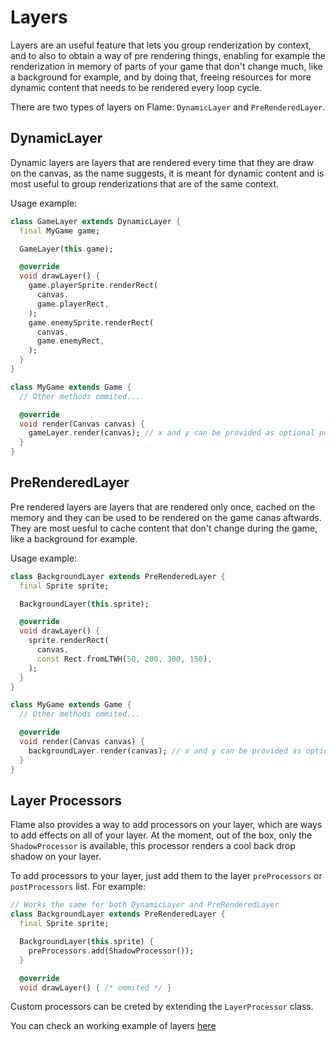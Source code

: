 # Layers

Layers are an useful feature that lets you group renderization by context, and to also to obtain a way of pre rendering things, enabling for example the renderization in memory of parts of your game that don't change much, like a background for example, and by doing that, freeing resources for more dynamic content that needs to be rendered every loop cycle.

There are two types of layers on Flame: `DynamicLayer` and `PreRenderedLayer`.

## DynamicLayer

Dynamic layers are layers that are rendered every time that they are draw on the canvas, as the name suggests, it is meant for dynamic content and is most useful to group renderizations that are of the same context.

Usage example:
```dart
class GameLayer extends DynamicLayer {
  final MyGame game;

  GameLayer(this.game);

  @override
  void drawLayer() {
    game.playerSprite.renderRect(
      canvas,
      game.playerRect,
    );
    game.enemySprite.renderRect(
      canvas,
      game.enemyRect,
    );
  }
}

class MyGame extends Game {
  // Other methods ommited...

  @override
  void render(Canvas canvas) {
    gameLayer.render(canvas); // x and y can be provided as optional position arguments
  }
}
```

## PreRenderedLayer

Pre rendered layers are layers that are rendered only once, cached on the memory and they can be used to be rendered on the game canas aftwards. They are most uesful to cache content that don't change during the game, like a background for example.

Usage example:
```dart
class BackgroundLayer extends PreRenderedLayer {
  final Sprite sprite;

  BackgroundLayer(this.sprite);

  @override
  void drawLayer() {
    sprite.renderRect(
      canvas,
      const Rect.fromLTWH(50, 200, 300, 150),
    );
  }
}

class MyGame extends Game {
  // Other methods ommited...

  @override
  void render(Canvas canvas) {
    backgroundLayer.render(canvas); // x and y can be provided as optional position arguments
  }
}
```

## Layer Processors

Flame also provides a way to add processors on your layer, which are ways to add effects on all of your layer. At the moment, out of the box, only the `ShadowProcessor` is available, this processor renders a cool back drop shadow on your layer.

To add processors to your layer, just add them to the layer `preProcessors` or `postProcessors` list. For example:

```dart
// Works the same for both DynamicLayer and PreRenderedLayer
class BackgroundLayer extends PreRenderedLayer {
  final Sprite sprite;

  BackgroundLayer(this.sprite) {
    preProcessors.add(ShadowProcessor());
  }

  @override
  void drawLayer() { /* ommited */ }
```

Custom processors can be creted by extending the `LayerProcessor` class.

You can check an working example of layers [here](/doc/examples/layers)
